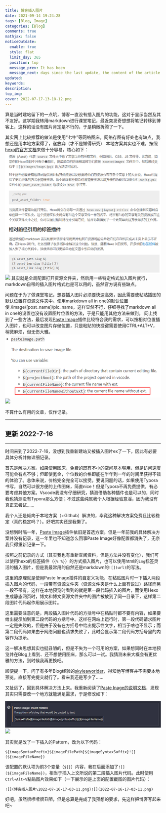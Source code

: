 ```yaml
---
title: 博客插入图片
date: 2021-09-14 19:24:28
tags: [Blog, Image]
categories: [Blog]
comments: true
mathjax: false
noticeOutdate:
  enable: true
  style: flat
  limit_day: 365
  position: top
  message_prev: It has been
  message_next: days since the last update, the content of the article may be outdated.
updated:
keywords:
description:
top_img:
cover: 2022-07-17-13-18-12.png
---
```


算是当时建站留下的一点坑，博客一直没有插入图片的功能，这对于显示当然及其不友好。这学期我转用markdown进行课堂笔记，最近突发奇想想将笔记转移到博客上，这样的话没有图片肯定是不行的，于是稍微折腾了一下。

<!-- more -->

其实网上比较推荐的做法是使用“七牛”等网络图床，网络存图有好处也有缺点，我想还是用本地方案得了，遂放弃（才不是懒得研究）
本地方案其实也不难，按照[hexo的官方文档](https://hexo.io/zh-cn/docs/)来做十分容易，核心如下：
![](博客插入图片/2021-09-14-19-29-24.png)![](2021-09-14-19-29-24.png)
其实就是全局配置打开资源文件夹，然后用一些特定格式加入图片就行，markdown自带的插入图片格式也是可以用的，虽然官方说有些缺点。

问题在于为了做课堂笔记，想要插入图片必须要快速高效，因此需要使粘贴插图的默认位置在资源文件夹中。使用markdown all in one的默认位置使./image/[post_name]/pic_name，这样显然不行，仔细寻找了markdown all in one的设置也没有设置图片位置的方法，于是只能用其他方法来做到。
网上找到了一些方法，最后发现[Paste Image](https://marketplace.visualstudio.com/items?itemName=mushan.vscode-paste-image)插件比较符合我的需求，可以按相对位置插入图片，也可以改变图片存储位置，只是粘贴的快捷键需要使用CTRL+ALT+V，稍微麻烦，但无伤大雅。
![](博客插入图片/2021-09-14-19-37-33.png)![](2021-09-14-19-37-33.png)

不算什么有用的文章，仅作记录。


---

## 更新 2022-7-16

---

时间来到了2022-7-16，没想到我重新建站又被插入图片ex了一下，因此有必要具体分析并做详细记录。

首先是解决方案。如果使用图床，免费的既有不小的空间基本够用，但是访问速度可能会有点不够；但即使氪金，个位数的价格即能在半年到一年的时间里获得不错的体验了。总体来说，价格完全完全可以接受。要说问题的话，如果使用Typora书写，自然可以很方便的上传图床，简直nice！但是Typora不再免费提供，有必要考虑其他方案。Vscode我没有仔细研究，猜测借助各种插件也是可以的，同时我也猜测没有Typora那么方便；不过这些纯属我个人根据经验意淫，因为我没有真正去尝试……

我个人还是倾向于本地方案（+Github）解决的，毕竟这种解决方案免费且比较稳定（真的稳定吗？）。好吧其实还是我懒了。

没想到时隔一年，[Paste Image](https://marketplace.visualstudio.com/items?itemName=mushan.vscode-paste-image)插件依旧是首选方案。但是一年前我的具体解决方案并没有记录，这一年里也不知道怎么回事Paste Image好像配置都消失了，无奈我只得重新记录一下。

按照之前记录的方式（其实我也有重新查阅资料，但是方法并没有变化），我们可以使用hexo的标签插件（`{% %}`）的方式插入图片，也可以使用html的`img`标签灵活的插入图片，但是我最常用的自然还是markdown的`![](url)`的写法。

这里的原理就是使用Paste Image插件的自定义功能，在粘贴图片时一下插入两段插入图片的代码，一段带有资源文件夹（资源文件夹是什么上面有说过）路径而另一段不带有，这样在本地预览时看到的就是第一段代码插入的图片，而使用Hexo生成静态网页时，博文和博文资源文件夹中的图片被放到了同一目录下，这样第二段图片代码起作用展示图片。

这里需要注意的是，两段插入图片代码的方括号中在粘贴时都不要有内容，如果要给出提示加到第二段代码的方括号中。这样在网站上运行时，第一段代码请求图片一定是失败的，但是由于没有在方括号中给出提示性文字，相当于啥也不显示；而第二段代码如果由于网络问题也请求失败了，此时会显示第二段代码方括号里的内容作为提示。

这一解决思想其实也挺丑陋的，但是不失为一个可用的方案，如果想同时在本地预览并在Blog上看到、还不想使用图床，那么可以一试。我猜测未来大概会有更优雅的方法，到时候我再更换吧。

顺便提一下，问了有多年Blog经验的[skyleaworlder](https://skyleaworlder.github.io/)，得知他写博客并不需要本地预览，直接写完提交就行了。看来我还是写少了……

又扯远了，回到具体解决方法上来。我重新阅读了[Paste Inage的说明文档](https://marketplace.visualstudio.com/items?itemName=mushan.vscode-paste-image)，发现其实只需要改一个地方就能满足需求，于是修改如下：

![](博客插入图片\2022-07-16-17-03-11.png)![](2022-07-16-17-03-11.png)

其实就是改了一下插入的Pattern，改为以下代码：

```
${imageSyntaxPrefix}${imageFilePath}${imageSyntaxSuffix}![](${imageFileName})
```

该配置的默认项为前3个变量（`${}`）内容，我在后面添加了`![](${imageFileName})`，相当于插入上文所说的第二段插入图片代码。此时使用`Ctrl+Alt+V`粘贴图片效果如下（一下展示的是上面的配置截图的图片代码）：

```
![](博客插入图片\2022-07-16-17-03-11.png)![](2022-07-16-17-03-11.png)
```

好吧，虽然很啰嗦很丑陋，但是总算是完成了我预想的要求，先这样把博客写起来吧~
